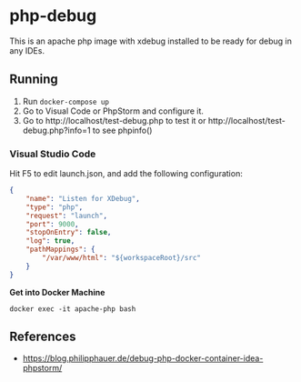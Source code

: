 # php-debug

This is an apache php image with xdebug installed to be ready for debug in any IDEs.

## Running

1. Run `docker-compose up`
2. Go to Visual Code or PhpStorm and configure it.
3. Go to http://localhost/test-debug.php to test it or http://localhost/test-debug.php?info=1 to see phpinfo()

### Visual Studio Code

Hit F5 to edit launch.json, and add the following configuration:

```json
{
    "name": "Listen for XDebug",
    "type": "php",
    "request": "launch",
    "port": 9000,
    "stopOnEntry": false,
    "log": true,
    "pathMappings": {
        "/var/www/html": "${workspaceRoot}/src"
    }
}
```

**Get into Docker Machine**
```
docker exec -it apache-php bash
```

## References

* https://blog.philipphauer.de/debug-php-docker-container-idea-phpstorm/